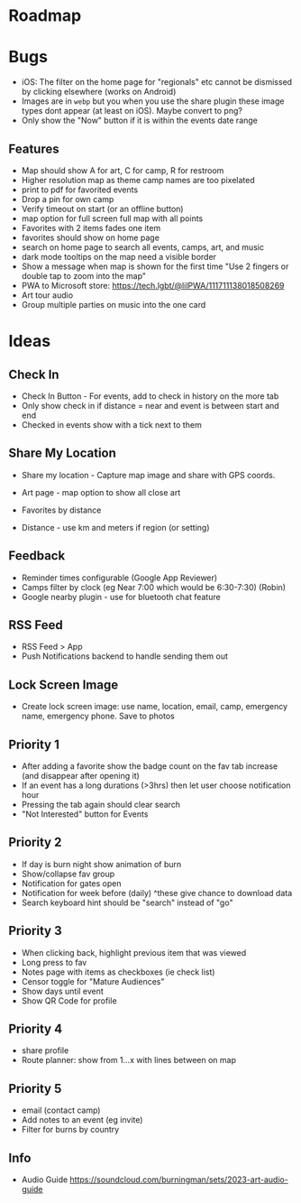 # Roadmap

# Bugs

- iOS: The filter on the home page for "regionals" etc cannot be dismissed by clicking elsewhere (works on Android)
- Images are in `webp` but you when you use the share plugin these image types dont appear (at least on iOS). Maybe convert to png?
- Only show the "Now" button if it is within the events date range

## Features

- Map should show A for art, C for camp, R for restroom
- Higher resolution map as theme camp names are too pixelated
- print to pdf for favorited events
- Drop a pin for own camp
- Verify timeout on start (or an offline button)
- map option for full screen full map with all points
- Favorites with 2 items fades one item
- favorites should show on home page
- search on home page to search all events, camps, art, and music
- dark mode tooltips on the map need a visible border
- Show a message when map is shown for the first time "Use 2 fingers or double tap to zoom into the map"
- PWA to Microsoft store: https://tech.lgbt/@lilPWA/111711138018508269
- Art tour audio
- Group multiple parties on music into the one card

# Ideas

## Check In

- Check In Button - For events, add to check in history on the more tab
- Only show check in if distance = near and event is between start and end
- Checked in events show with a tick next to them

## Share My Location

- Share my location - Capture map image and share with GPS coords.

- Art page - map option to show all close art
- Favorites by distance
- Distance - use km and meters if region (or setting)

## Feedback

- Reminder times configurable (Google App Reviewer)
- Camps filter by clock (eg Near 7:00 which would be 6:30-7:30) (Robin)
- Google nearby plugin - use for bluetooth chat feature

## RSS Feed

- RSS Feed > App
- Push Notifications backend to handle sending them out

## Lock Screen Image

- Create lock screen image: use name, location, email, camp, emergency name, emergency phone. Save to photos

## Priority 1

- After adding a favorite show the badge count on the fav tab increase (and disappear after opening it)
- If an event has a long durations (>3hrs) then let user choose notification hour
- Pressing the tab again should clear search
- "Not Interested" button for Events

## Priority 2

- If day is burn night show animation of burn
- Show/collapse fav group
- Notification for gates open
- Notification for week before (daily) ^these give chance to download data
- Search keyboard hint should be "search" instead of "go"

## Priority 3

- When clicking back, highlight previous item that was viewed
- Long press to fav
- Notes page with items as checkboxes (ie check list)
- Censor toggle for "Mature Audiences"
- Show days until event
- Show QR Code for profile

## Priority 4

- share profile
- Route planner: show from 1...x with lines between on map

## Priority 5

- email (contact camp)
- Add notes to an event (eg invite)
- Filter for burns by country

## Info

- Audio Guide https://soundcloud.com/burningman/sets/2023-art-audio-guide

